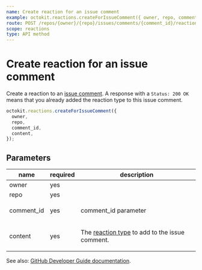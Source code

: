 ```yaml
---
name: Create reaction for an issue comment
example: octokit.reactions.createForIssueComment({ owner, repo, comment_id, content })
route: POST /repos/{owner}/{repo}/issues/comments/{comment_id}/reactions
scope: reactions
type: API method
---
```


# Create reaction for an issue comment

Create a reaction to an [issue comment](https://docs.github.com/rest/reference/issues#comments). A response with a `Status: 200 OK` means that you already added the reaction type to this issue comment.

```js
octokit.reactions.createForIssueComment({
  owner,
  repo,
  comment_id,
  content,
});
```

## Parameters

<table>
  <thead>
    <tr>
      <th>name</th>
      <th>required</th>
      <th>description</th>
    </tr>
  </thead>
  <tbody>
    <tr><td>owner</td><td>yes</td><td>

</td></tr>
<tr><td>repo</td><td>yes</td><td>

</td></tr>
<tr><td>comment_id</td><td>yes</td><td>

comment_id parameter

</td></tr>
<tr><td>content</td><td>yes</td><td>

The [reaction type](https://docs.github.com/rest/reference/reactions#reaction-types) to add to the issue comment.

</td></tr>
  </tbody>
</table>

See also: [GitHub Developer Guide documentation](https://docs.github.com/rest/reference/reactions/#create-reaction-for-an-issue-comment).
